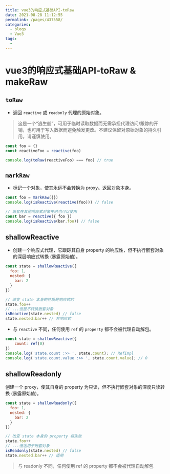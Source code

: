 ```yaml
---
title: vue3的响应式基础API-toRaw
date: 2021-08-28 11:12:55
permalink: /pages/437558/
categories:
  - blogs
  - Vue3
tags:
  - 
---
```

# vue3的响应式基础API-toRaw & makeRaw

## `toRaw`

- 返回 `reactive` 或 `readonly` 代理的原始对象。

> 这是一个“逃生舱”，可用于临时读取数据而无需承担代理访问/跟踪的开销，也可用于写入数据而避免触发更改。不建议保留对原始对象的持久引用。请谨慎使用。

```js
const foo = {}
const reactiveFoo = reactive(foo)

console.log(toRaw(reactiveFoo) === foo) // true
```

## `markRaw`

- 标记一个对象，使其永远不会转换为 proxy。返回对象本身。

```js
const foo = markRaw({})
console.log(isReactive(reactive(foo))) // false

// 嵌套在其他响应式对象中时也可以使用
const bar = reactive({ foo })
console.log(isReactive(bar.foo)) // false
```

## shallowReactive

- 创建一个响应式代理，它跟踪其自身 property 的响应性，但不执行嵌套对象的深层响应式转换 (暴露原始值)。

```js
const state = shallowReactive({
  foo: 1,
  nested: {
    bar: 2
  }
})

// 改变 state 本身的性质是响应式的
state.foo++
// ...但是不转换嵌套对象
isReactive(state.nested) // false
state.nested.bar++ // 非响应式
```

- 与 `reactive` 不同，任何使用 `ref` 的 `property` 都不会被代理自动解包。

```js
const state = shallowReactive({
    count: ref(0)
})
console.log('state.count :>> ', state.count); // RefImpl 
console.log('state.count.value :>> ', state.count.value); // 0 


```

## shallowReadonly

创建一个 proxy，使其自身的 property 为只读，但不执行嵌套对象的深度只读转换 (暴露原始值)。

```js
const state = shallowReadonly({
  foo: 1,
  nested: {
    bar: 2
  }
})

// 改变 state 本身的 property 将失败
state.foo++
// ...但适用于嵌套对象
isReadonly(state.nested) // false
state.nested.bar++ // 适用
```

> 与 readonly 不同，任何使用 ref 的 property 都不会被代理自动解包